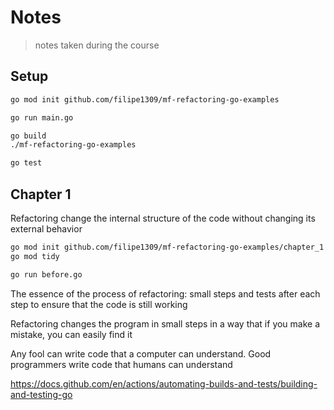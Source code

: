 # Notes

> notes taken during the course

## Setup

```bash
go mod init github.com/filipe1309/mf-refactoring-go-examples
```

```bash
go run main.go
```

```bash
go build
./mf-refactoring-go-examples
```

```bash
go test
```

## Chapter 1

Refactoring change the internal structure of the code without changing its external behavior

```bash
go mod init github.com/filipe1309/mf-refactoring-go-examples/chapter_1
go mod tidy
```

```bash
go run before.go
```

The essence of the process of refactoring: small steps and tests after each step to ensure that the code is still working

Refactoring changes the program in small steps in a way that if you make a mistake, you can easily find it

Any fool can write code that a computer can understand. Good programmers write code that humans can understand


https://docs.github.com/en/actions/automating-builds-and-tests/building-and-testing-go


